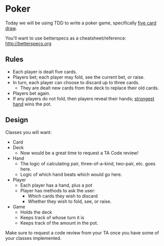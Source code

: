 # Poker

Today we will be using TDD to write a poker game, specifically [five card draw][five-card-draw].  

You'll want to use betterspecs as a cheatsheet/reference: http://betterspecs.org

## Rules

* Each player is dealt five cards.
* Players bet; each player may fold, see the current bet, or raise.
* In turn, each player can choose to discard up to three cards.
    * They are dealt new cards from the deck to replace their old cards.
* Players bet again.
* If any players do not fold, then players reveal their hands; [strongest
  hand][poker-hands] wins the pot.

[five-card-draw]: http://en.wikipedia.org/wiki/Five-card_draw
[poker-hands]: http://en.wikipedia.org/wiki/List_of_poker_hands

## Design

Classes you will want:

* Card
* Deck
    * Now would be a great time to request a TA Code review!
* Hand
    * The logic of calculating pair, three-of-a-kind, two-pair, etc. goes
      here.
    * Logic of which hand beats which would go here.
* Player
    * Each player has a hand, plus a pot
    * Player has methods to ask the user:
        * Which cards they wish to discard
        * Whether they wish to fold, see, or raise.
* Game
    * Holds the deck
    * Keeps track of whose turn it is
    * Keeps track of the amount in the pot.

Make sure to request a code review from your TA once you have some of
your classes implemented.
